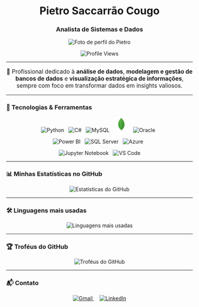 <h1 align="center">Pietro Saccarrão Cougo</h1>
<h3 align="center">Analista de Sistemas e Dados</h3>

<p align="center">
  <img src="https://github.com/Pietrosaka.png" width="150" alt="Foto de perfil do Pietro" />
</p>

<p align="center">
  <img src="https://komarev.com/ghpvc/?username=Pietrosaka&label=Profile%20views&color=0e75b6&style=flat" alt="Profile Views" />
</p>

---

<p align="center" style="max-width: 650px; font-size: 1.1em;">
🎯 Profissional dedicado à <strong>análise de dados</strong>, <strong>modelagem e gestão de bancos de dados</strong> e <strong>visualização estratégica de informações</strong>, sempre com foco em transformar dados em insights valiosos.
</p>

---

### 🚀 Tecnologias & Ferramentas

<div align="center" style="margin-top: 10px;">

  <!-- Linguagens & bancos -->
  <img src="https://cdn.jsdelivr.net/gh/devicons/devicon/icons/python/python-original.svg" height="40" alt="Python" />&nbsp;&nbsp;
  <img src="https://cdn.jsdelivr.net/gh/devicons/devicon/icons/csharp/csharp-original.svg" height="40" alt="C#" />&nbsp;&nbsp;
  <img src="https://cdn.jsdelivr.net/gh/devicons/devicon/icons/mysql/mysql-original.svg" height="40" alt="MySQL" />&nbsp;&nbsp;
  <img src="https://raw.githubusercontent.com/devicons/devicon/master/icons/mongodb/mongodb-original.svg" height="40" alt="MongoDB" />&nbsp;&nbsp;
  <img src="https://cdn.jsdelivr.net/gh/devicons/devicon/icons/oracle/oracle-original.svg" height="40" alt="Oracle" />&nbsp;&nbsp;

  <!-- Microsoft icons oficiais -->
  <img src="https://upload.wikimedia.org/wikipedia/commons/c/cf/New_Power_BI_Logo.svg" height="40" alt="Power BI" />&nbsp;&nbsp;
  <img src="https://www.svgrepo.com/show/303229/microsoft-sql-server-logo.svg" height="40" alt="SQL Server" />&nbsp;&nbsp;
  <img src="https://cdn.jsdelivr.net/gh/devicons/devicon/icons/azure/azure-original.svg" height="40" alt="Azure" />&nbsp;&nbsp;

  <!-- Outros ícones -->
  <img src="https://cdn.jsdelivr.net/gh/devicons/devicon/icons/jupyter/jupyter-original.svg" height="40" alt="Jupyter Notebook" />&nbsp;&nbsp;
  <img src="https://cdn.jsdelivr.net/gh/devicons/devicon/icons/vscode/vscode-original.svg" height="40" alt="VS Code" />

</div>

---

### 📊 Minhas Estatísticas no GitHub

<p align="center">
  <img src="https://github-readme-stats.vercel.app/api?username=Pietrosaka&show_icons=true&theme=radical&count_private=true&hide_border=true" alt="Estatísticas do GitHub" />
</p>

---

### 🛠️ Linguagens mais usadas

<p align="center">
  <img src="https://github-readme-stats.vercel.app/api/top-langs/?username=Pietrosaka&layout=compact&theme=radical&hide_border=true" alt="Linguagens mais usadas" />
</p>

---

### 🏆 Troféus do GitHub

<p align="center">
  <img src="https://github-profile-trophy.vercel.app/?username=Pietrosaka&theme=radical&no-frame=true&no-bg=true" alt="Troféus do GitHub" />
</p>

---

### 📬 Contato

<p align="center">
  <a href="mailto:pietrocougo@gmail.com" target="_blank" style="margin-right: 15px;">
    <img src="https://img.shields.io/static/v1?message=Gmail&logo=gmail&color=D14836&style=for-the-badge" height="35" alt="Gmail" />
  </a>
  <a href="https://www.linkedin.com/in/pietro-saccarrão-cougo" target="_blank">
    <img src="https://img.shields.io/static/v1?message=LinkedIn&logo=linkedin&color=0077B5&style=for-the-badge" height="35" alt="LinkedIn" />
  </a>
</p>
